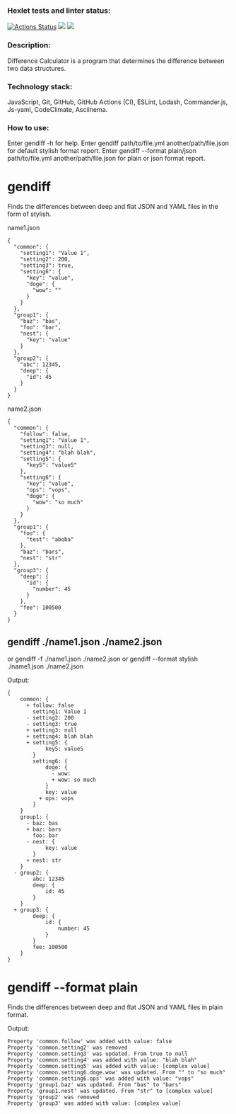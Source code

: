 ### Hexlet tests and linter status:
[![Actions Status](https://github.com/lobedima/fullstack-javascript-project-46/actions/workflows/hexlet-check.yml/badge.svg)](https://github.com/lobedima/fullstack-javascript-project-46/actions)
<a href="https://codeclimate.com/github/lobedima/fullstack-javascript-project-44/test_coverage"><img src="https://api.codeclimate.com/v1/badges/30b12d7fa7ce59b2463f/test_coverage" /></a>
<a href="https://codeclimate.com/github/lobedima/fullstack-javascript-project-44/maintainability"><img src="https://api.codeclimate.com/v1/badges/30b12d7fa7ce59b2463f/maintainability" /></a>

### Description:
Difference Calculator is a program that determines the difference between two data structures.

### Technology stack:
JavaScript, Git, GitHub, GitHub Actions (CI), ESLint, Lodash, Commander.js, Js-yaml, CodeClimate, Asciinema.

### How to use:
Enter gendiff -h for help. Enter gendiff path/to/file.yml another/path/file.json for default stylish format report. Enter gendiff --format plain/json path/to/file.yml another/path/file.json for plain or json format report.

# gendiff <filepath1> <filepath2>

Finds the differences between deep and flat JSON and YAML files in the form of stylish.

name1.json
```
{
  "common": {
    "setting1": "Value 1",
    "setting2": 200,
    "setting3": true,
    "setting6": {
      "key": "value",
      "doge": {
        "wow": ""
      }
    }
  },
  "group1": {
    "baz": "bas",
    "foo": "bar",
    "nest": {
      "key": "value"
    }
  },
  "group2": {
    "abc": 12345,
    "deep": {
      "id": 45
    }
  }
}
```
name2.json
```
{
  "common": {
    "follow": false,
    "setting1": "Value 1",
    "setting3": null,
    "setting4": "blah blah",
    "setting5": {
      "key5": "value5"
    },
    "setting6": {
      "key": "value",
      "ops": "vops",
      "doge": {
        "wow": "so much"
      }
    }
  },
  "group1": {
    "foo": {
      "test": "aboba"
    },
    "baz": "bars",
    "nest": "str"
  },
  "group3": {
    "deep": {
      "id": {
        "number": 45
      }
    },
    "fee": 100500
  }
}
```
## gendiff ./name1.json ./name2.json 

or gendiff -f ./name1.json ./name2.json or gendiff --format stylish ./name1.json ./name2.json

Output:
```
{
    common: {
      + follow: false
        setting1: Value 1
      - setting2: 200
      - setting3: true
      + setting3: null
      + setting4: blah blah
      + setting5: {
            key5: value5
        }
        setting6: {
            doge: {
              - wow: 
              + wow: so much
            }
            key: value
          + ops: vops
        }
    }
    group1: {
      - baz: bas
      + baz: bars
        foo: bar
      - nest: {
            key: value
        }
      + nest: str
    }
  - group2: {
        abc: 12345
        deep: {
            id: 45
        }
    }
  + group3: {
        deep: {
            id: {
                number: 45
            }
        }
        fee: 100500
    }
}
```
# gendiff --format plain <filepath1> <filepath2>

Finds the differences between deep and flat JSON and YAML files in plain format.

Output:
```
Property 'common.follow' was added with value: false
Property 'common.setting2' was removed
Property 'common.setting3' was updated. From true to null
Property 'common.setting4' was added with value: "blah blah"
Property 'common.setting5' was added with value: [complex value]
Property 'common.setting6.doge.wow' was updated. From "" to "so much"
Property 'common.setting6.ops' was added with value: "vops"
Property 'group1.baz' was updated. From "bas" to "bars"
Property 'group1.nest' was updated. From "str" to [complex value]
Property 'group2' was removed
Property 'group3' was added with value: [complex value]
```